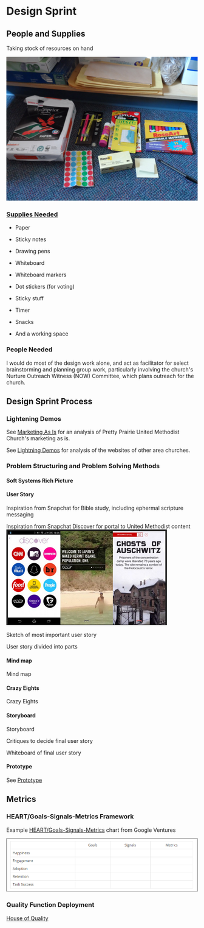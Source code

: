 # Design Sprint

## People and Supplies
Taking stock of resources on hand

![](design-sprint/supply-cabinet.jpg)

### [Supplies Needed](http://amzn.com/lm/RS9AYY6BTLDCM)
* Paper
* Sticky notes 
* Drawing pens 
* Whiteboard
* Whiteboard markers
* Dot stickers (for voting)
* Sticky stuff
* Timer 
* Snacks 

* And a working space

### People Needed

I would do most of the design work alone, and act as facilitator for select brainstorming and planning group work, particularly involving the church's Nurture Outreach Witness (NOW) Committee, which plans outreach for the church. 

## Design Sprint Process

### Lightening Demos

See [Marketing As Is](marketing_as_is.md) for an analysis of Pretty Prairie United Methodist Church's marketing as is. 

See [Lightning Demos](lightning_demos.md) for analysis of the websites of other area churches. 

### Problem Structuring and Problem Solving Methods

#### Soft Systems Rich Picture

#### User Story

Inspiration from Snapchat for Bible study, including ephermal scripture messaging

Inspiration from Snapchat Discover for portal to United Methodist content
![](design-sprint/snapchat-discover.png)

Sketch of most important user story

User story divided into parts

#### Mind map

Mind map 

#### Crazy Eights

Crazy Eights 

#### Storyboard

Storyboard 

Critiques to decide final user story

Whiteboard of final user story 

#### Prototype

See [Prototype](prototype.md)

## Metrics

### HEART/Goals-Signals-Metrics Framework

Example [HEART/Goals-Signals-Metrics](https://www.gv.com/lib/how-to-choose-the-right-ux-metrics-for-your-product) chart from Google Ventures

![](design-sprint/heart-goals-signals-metrics.png)

### Quality Function Deployment

[House of Quality](http://en.wikipedia.org/wiki/House_of_Quality)
